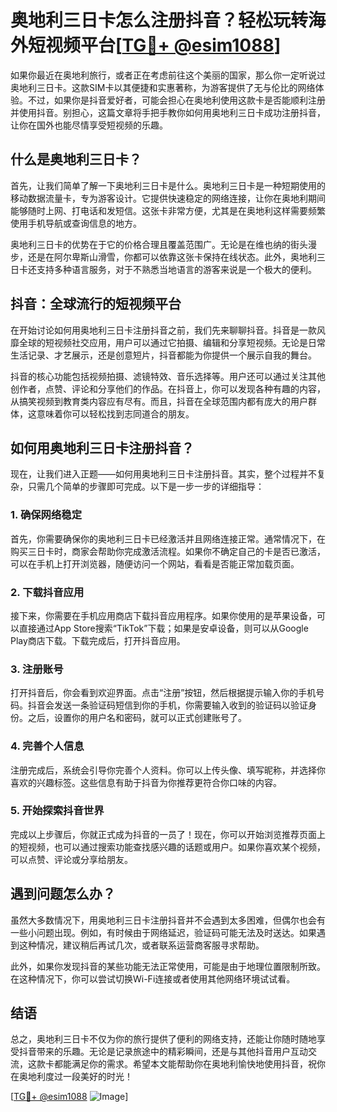 # 奥地利三日卡怎么注册抖音？轻松玩转海外短视频平台[[TG💪+ @esim1088](https://t.me/s/esim1088)]

如果你最近在奥地利旅行，或者正在考虑前往这个美丽的国家，那么你一定听说过奥地利三日卡。这款SIM卡以其便捷和实惠著称，为游客提供了无与伦比的网络体验。不过，如果你是抖音爱好者，可能会担心在奥地利使用这款卡是否能顺利注册并使用抖音。别担心，这篇文章将手把手教你如何用奥地利三日卡成功注册抖音，让你在国外也能尽情享受短视频的乐趣。

## 什么是奥地利三日卡？

首先，让我们简单了解一下奥地利三日卡是什么。奥地利三日卡是一种短期使用的移动数据流量卡，专为游客设计。它提供快速稳定的网络连接，让你在奥地利期间能够随时上网、打电话和发短信。这张卡非常方便，尤其是在奥地利这样需要频繁使用手机导航或查询信息的地方。

奥地利三日卡的优势在于它的价格合理且覆盖范围广。无论是在维也纳的街头漫步，还是在阿尔卑斯山滑雪，你都可以依靠这张卡保持在线状态。此外，奥地利三日卡还支持多种语言服务，对于不熟悉当地语言的游客来说是一个极大的便利。

## 抖音：全球流行的短视频平台

在开始讨论如何用奥地利三日卡注册抖音之前，我们先来聊聊抖音。抖音是一款风靡全球的短视频社交应用，用户可以通过它拍摄、编辑和分享短视频。无论是日常生活记录、才艺展示，还是创意短片，抖音都能为你提供一个展示自我的舞台。

抖音的核心功能包括视频拍摄、滤镜特效、音乐选择等。用户还可以通过关注其他创作者，点赞、评论和分享他们的作品。在抖音上，你可以发现各种有趣的内容，从搞笑视频到教育类内容应有尽有。而且，抖音在全球范围内都有庞大的用户群体，这意味着你可以轻松找到志同道合的朋友。

## 如何用奥地利三日卡注册抖音？

现在，让我们进入正题——如何用奥地利三日卡注册抖音。其实，整个过程并不复杂，只需几个简单的步骤即可完成。以下是一步一步的详细指导：

### 1. 确保网络稳定

首先，你需要确保你的奥地利三日卡已经激活并且网络连接正常。通常情况下，在购买三日卡时，商家会帮助你完成激活流程。如果你不确定自己的卡是否已激活，可以在手机上打开浏览器，随便访问一个网站，看看是否能正常加载页面。

### 2. 下载抖音应用

接下来，你需要在手机应用商店下载抖音应用程序。如果你使用的是苹果设备，可以直接通过App Store搜索“TikTok”下载；如果是安卓设备，则可以从Google Play商店下载。下载完成后，打开抖音应用。

### 3. 注册账号

打开抖音后，你会看到欢迎界面。点击“注册”按钮，然后根据提示输入你的手机号码。抖音会发送一条验证码短信到你的手机，你需要输入收到的验证码以验证身份。之后，设置你的用户名和密码，就可以正式创建账号了。

### 4. 完善个人信息

注册完成后，系统会引导你完善个人资料。你可以上传头像、填写昵称，并选择你喜欢的兴趣标签。这些信息有助于抖音为你推荐更符合你口味的内容。

### 5. 开始探索抖音世界

完成以上步骤后，你就正式成为抖音的一员了！现在，你可以开始浏览推荐页面上的短视频，也可以通过搜索功能查找感兴趣的话题或用户。如果你喜欢某个视频，可以点赞、评论或分享给朋友。

## 遇到问题怎么办？

虽然大多数情况下，用奥地利三日卡注册抖音并不会遇到太多困难，但偶尔也会有一些小问题出现。例如，有时候由于网络延迟，验证码可能无法及时送达。如果遇到这种情况，建议稍后再试几次，或者联系运营商客服寻求帮助。

此外，如果你发现抖音的某些功能无法正常使用，可能是由于地理位置限制所致。在这种情况下，你可以尝试切换Wi-Fi连接或者使用其他网络环境试试看。

## 结语

总之，奥地利三日卡不仅为你的旅行提供了便利的网络支持，还能让你随时随地享受抖音带来的乐趣。无论是记录旅途中的精彩瞬间，还是与其他抖音用户互动交流，这款卡都能满足你的需求。希望本文能帮助你在奥地利愉快地使用抖音，祝你在奥地利度过一段美好的时光！

[[TG💪+ @esim1088](https://t.me/s/esim1088) ![Image](https://i.postimg.cc/4NQfJmqS/Snipaste-2025-05-13-00-14-12.png)]